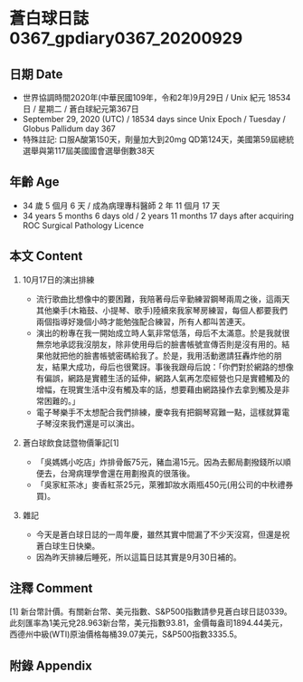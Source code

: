 [_metadata_:encoding]: - "utf-8"
[_metadata_:language]: - "zh-Hant-TW"
[_metadata_:fileformat]: - "markdown"
[_metadata_:MIME_type]: - "text/plain"
[_metadata_:markdown_version]: - "commonmark version 0.29"
[_metadata_:markdown_spec]: - "https://spec.commonmark.org/0.29/"

# 蒼白球日誌0367_gpdiary0367_20200929 #

## 日期 Date ##

* 世界協調時間2020年(中華民國109年，令和2年)9月29日 / Unix 紀元 18534 日 / 星期二 / 蒼白球紀元第367日
* September 29, 2020 (UTC) / 18534 days since Unix Epoch / Tuesday / Globus Pallidum day 367
* 特殊註記: 口服A酸第150天，劑量加大到20mg QD第124天，美國第59屆總統選舉與第117屆美國國會選舉倒數38天

## 年齡 Age ##

* 34 歲 5 個月 6 天 / 成為病理專科醫師 2 年 11 個月 17 天
* 34 years 5 months 6 days old / 2 years 11 months 17 days after acquiring ROC Surgical Pathology Licence

## 本文 Content ##

1. 10月17日的演出排練

    * 流行歌曲比想像中的要困難，我陪著母后辛勤練習鋼琴兩周之後，這兩天其他樂手(木箱鼓、小提琴、歌手)陸續來我家琴房練習，每個人都要我們兩個指導好幾個小時才能勉強配合練習，所有人都叫苦連天。
    * 演出的粉專在我一開始成立時人氣非常低落，母后不太滿意。於是我就很無奈地承認我沒朋友，除非使用母后的臉書帳號宣傳否則是沒有用的。結果他就把他的臉書帳號密碼給我了。於是，我用活動邀請狂轟炸他的朋友，結果大成功，母后也很驚訝。事後我跟母后說：「你們對於網路的想像有偏誤，網路是實體生活的延伸，網路人氣再怎麼經營也只是實體觸及的增幅，在現實生活中沒有觸及率的話，想要藉由網路操作去拿到觸及是非常困難的。」
    * 電子琴樂手不太想配合我們排練，慶幸我有把鋼琴寫難一點，這樣就算電子琴沒來我們還是可以演出。

2. 蒼白球飲食誌暨物價筆記[1]

    * 「吳媽媽小吃店」炸排骨飯75元，豬血湯15元。因為去郵局劃撥錢所以順便去，台灣病理學會還在用劃撥真的很落後。
    * 「吳家紅茶冰」麥香紅茶25元，萊雅卸妝水兩瓶450元(用公司的中秋禮券買)。

3. 雜記

    * 今天是蒼白球日誌的一周年慶，雖然其實中間漏了不少天沒寫，但還是祝蒼白球生日快樂。
    * 因為昨天排練后睡死，所以這篇日誌其實是9月30日補的。

## 注釋 Comment ##

[1] 新台幣計價。有關新台幣、美元指數、S&P500指數請參見蒼白球日誌0339。此刻匯率為1美元兌28.963新台幣，美元指數93.81，金價每盎司1894.44美元，西德州中級(WTI)原油價格每桶39.07美元，S&P500指數3335.5。

## 附錄 Appendix ##

